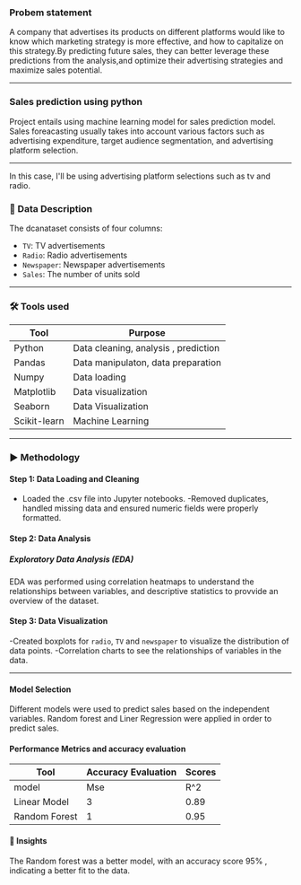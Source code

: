 ### Probem statement
A company that advertises its products on different platforms would like to know which marketing strategy is more effective, and how to capitalize on this strategy.By predicting future sales, they can better leverage these predictions from the analysis,and  optimize their advertising strategies and maximize sales potential.

----

### Sales prediction using python
Project entails using machine learning model for sales prediction  model.
Sales foreacasting usually takes into account various factors such as advertising expenditure, target audience segmentation, and advertising platform selection. 

---
In this case, I'll be using advertising platform selections such as tv and radio.
### :scroll: Data Description
The dcanataset consists of four columns:
- `TV`:  TV advertisements
- `Radio`:  Radio advertisements
- `Newspaper`:  Newspaper advertisements
- `Sales`: The number of units sold
---
### :hammer_and_wrench: Tools used
| Tool | Purpose |
|---------|----------|
| Python    | Data cleaning, analysis , prediction |
| Pandas    | Data manipulaton, data preparation |
| Numpy     | Data loading |           
|Matplotlib | Data visualization |
|Seaborn    |  Data Visualization|
|Scikit-learn| Machine Learning |
 ---
### ▶️ Methodology
#### Step 1: Data Loading and Cleaning 
- Loaded the .csv file into Jupyter notebooks.
-Removed duplicates, handled missing data and ensured numeric fields were properly formatted.
#### Step 2: Data Analysis
##### Exploratory Data Analysis (EDA)
EDA was performed using  correlation heatmaps to understand the relationships between variables, and descriptive statistics to provvide an overview of the dataset.
#### Step 3: Data Visualization
-Created boxplots for `radio`, `TV` and `newspaper` to visualize the distribution of data points.
-Correlation charts to see the relationships of variables in the data.

---
 #### Model Selection
Different models were used to predict sales based on the independent variables.
Random forest and Liner Regression were applied in order to predict sales.
#### Performance Metrics and accuracy evaluation 
|Tool | Accuracy Evaluation | Scores |
|--------|------|-------|
|model   | Mse  |    R^2|
|Linear Model | 3| 0.89|
|Random Forest|1 |0.95|

####  :brain: Insights
The Random forest was a better model, with   an accuracy score 95% , indicating a better fit to the data. 


